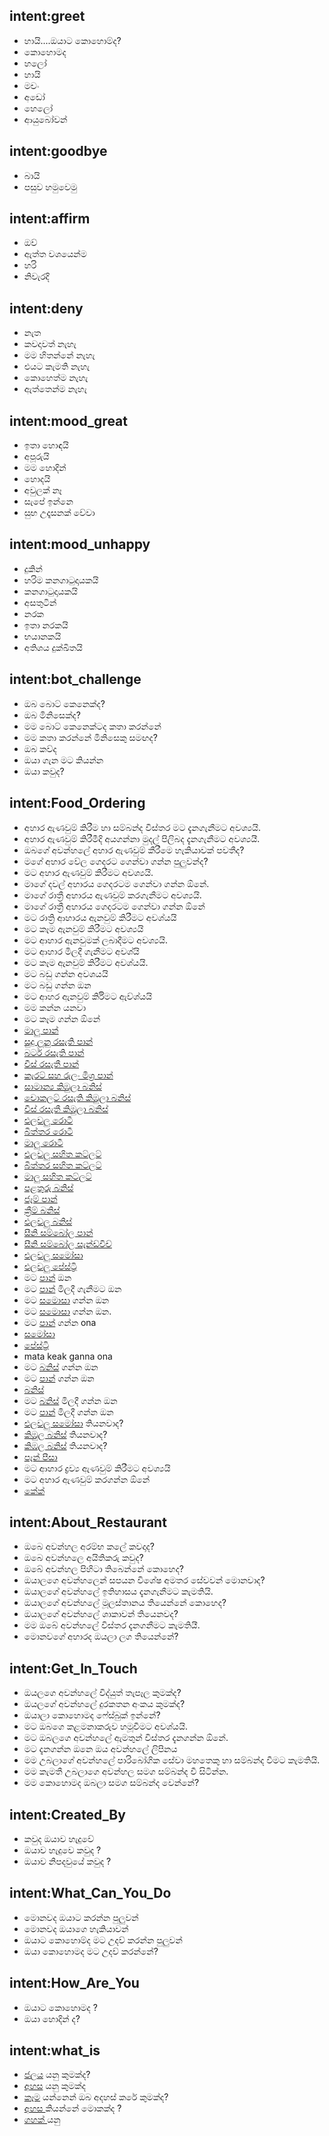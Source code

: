 ## intent:greet
- හායි....ඔයාට කොහොම්ද?
- කොහොමද
- හලෝ
- හායි
- මචං
- අඩෝ
- හෙලෝ
- ආයුබෝවන්

## intent:goodbye
- බායි
- පසුව හමුවෙමු

## intent:affirm
- ඔව්
- ඇත්ත වශයෙන්ම
- හරි
- නිවැරදි

## intent:deny
- නැත
- කවදාවත් නැහැ
- මම හිතන්නේ නැහැ
- එයට කැමති නැහැ
- කොහෙත්ම නැහැ
- ඇත්තෙන්ම නැහැ

## intent:mood_great
- ඉතා හොඳයි
- අපූරුයි
- මම හොදින්
- හොදයි
- අවුලක් නෑ
- සැපේ ඉන්නෙ
- සුභ උදෑසනක් වේවා

## intent:mood_unhappy
- දුකින්
- හරිම කනගාටුදායකයි
- කනගාටුදායකයි
- අසතුටින්
- නරක
- ඉතා නරකයි
- භයානකයි
- අතිශය දුක්ඛිතයි

## intent:bot_challenge
- ඔබ බොට් කෙනෙක්ද?
- ඔබ මිනිසෙක්ද?
- මම බොට් කෙනෙක්ටද කතා කරන්නේ
- මම කතා කරන්නේ මිනිසෙකු සමඟද?
- ඔබ කව්ද
- ඔයා ගැන මට කියන්න
- ඔයා කවුද?

## intent:Food_Ordering
- අහාර ඇණවුම් කිරීම හා සම්බන්ද විස්තර මට දැනගැනීමට අවශ්‍යයි.
- අහාර ඇණවුම් කිරීමීදි අයගන්නා මුදල් පිලිබද දැනගැනීමට අවශ්‍යයී.
- ඔබගේ අවන්හලේ අහාර ඇණවුම් කීරීමෙ හැකියාවක් පවතීද?
- මගේ අහාර වේල ගෙදරට ගෙන්වා ගන්න පුලුවන්ද?
- මට අහාර ඇණවුම් කිරීමට අවශ්‍යයි.
- මාගේ දවල් අහාරය ගෙදරටම ගෙන්වා ගන්න ඕනේ.
- මාගේ රාත්‍රී අහාරය ඇණවුම් කරගැනීමට අවශ්‍යයි.
- මාගේ රාත්‍රී අහාරය ගෙදරටම ගෙන්වා ගන්න ඕනේ
- මට රාත්‍රි ආහාරය ඇනවුම් කිරීමට අවශ්යයි
- මට කෑම ඇනවුම් කිරීමට අවශ්‍යයි
- මට ආහාර ඇනවුමක් ලබාදීමට අවශ්‍යයි.
- මට ආහාර මිලදී ගැනීමට අවශ්යි
- මට කෑම ඇනවුම් කිරීමට අවශ්යයි.
- මට බඩු ගන්න අවශයයි
- මට බඩු ගන්න ඔන
- මට ආහර ඇනවුම් කිර්‍රිමට ඇව්ශ්යයි
- මම කන්න යනවා
- මට කෑම ගන්න ඕනේ
- [මාලු පාන්](Food_Type)
- [සුදු ලූනු රසැති පාන්](Food_Type)
- [බටර් රසැති පාන්](Food_Type)
- [චීස් රසැතී පාන්](Food_Type)
- [කැරට් සහ රුලං මිශ්‍ර පාන්](Food_Type)
- [සාමාන්‍ය කිඹුලා බනිස්](Food_Type)
- [චොකලට් රසැති කිඹුලා බනිස්](Food_Type)
- [චීස් රසැතී කිඹුලා බනිස්](Food_Type)
- [එලවලු රොටී](Food_Type)
- [බිත්තර රොටී](Food_Type)
- [මාලු රොටී](Food_Type)
- [එලවලු සහිත කට්ලට්](Food_Type)
- [බිත්තර සහිත කට්ලට්](Food_Type)
- [මාලු සහිත කට්ලට්](Food_Type)
- [පළතුරු බනිස්](Food_Type)
- [ජෑම් පාන්](Food_Type)
- [ක්‍රීම් බනිස්](Food_Type)
- [එලවලු බනිස්](Food_Type)
- [සීනි සම්බෝල පාන්](Food_Type)
- [සීනි සම්බෝල සැන්ඩ්විච්](Food_Type)
- [එලවලු සමෝසා](Food_Type)
- [එලවලු පේස්ට්‍රි](Food_Type)
- මට [පාන්](Food_Type) ඔන
- මට [පාන්](Food_Type) මිලදී ගැනීමට ඔන
- මට [සමොසා](Food_Type) ගන්න ඔන
- මට [සමොසා](Food_Type) ගන්න ඔන.
- මට [පාන්](Food_Type) ගන්න ona
- [සමෝසා](Food_Type)
- [පේස්ට්‍රි](Food_Type)
- mata keak ganna ona
- මට [බනිස්](Food_Type) ගන්න ඔන
- මට [පාන්](Food_Type) ගන්න ඔන
- [බනිස්](Food_Type)
- මට [බනිස්](Food_Type) මිලදී ගන්න ඔන
- මට [පාන්](Food_Type) මිලදී ගන්න ඔන
- [එලවලු සමෝසා](Food_Type) තියනවාද?
- [කිඹුල බනිස්](Food_Type) තියනවාද?
- [කිඹල බනිස්](Food_Type) තියනවාද?
- [පෑන් පීසා](Food_Type)
- මට ආහාර ද්‍රව්‍ය ඇණවුම් කිරීමට අවශ්‍යයි
- මට අහාර ඇණවුම් කරගන්න ඕනේ
- [කේක්](Food_Type)

## intent:About_Restaurant
- ඔබෙ අවන්හල අරම්භ කලේ කවදාද?
- ඔබෙ අවන්හලෙ අයිතිකරු කවුද?
- ඔබේ අවන්හල පිහිටා තිබෙන්නේ කොහෙද?
- ඔයාලගෙ අවන්හලෙන් සපයන විශේෂ අමතර සේවවන් මොනවාද?
- ඔයාලගේ අවන්හලේ ඉතිහාසය දැනගැනීමට කැමතියි.
- ඔයාලගේ අවන්හලේ මූලස්තානය තියෙන්නේ කොහෙද?
- ඔයාලගේ අවන්හලේ ශාකාවන් තියෙනවද?
- මම ඔබේ අවන්හලේ විස්තර දැනගනීමට කැමතියී.
- මොනවගේ අහාරද ඔයලා ලග තියෙන්නේ?

## intent:Get_In_Touch
- ඔයලගෙ අවන්හලේ විද්යුත් තැපෑල කුමක්ද?
- ඔයලගේ අවන්හලේ දුරකතන අංකය කුමක්ද?
- ඔයාලා කොහොමද ෆේස්බුක් ඉන්නේ?
- මට ඔබගෙ කළමනාකරුව හමූවීමට අවශ්යයි.
- මට ඔබලගෙ අවන්හලේ ඇමතුන් විස්තර දැනගන්න ඕනේ.
- මට දැනගන්න ඔනෙ ඔය අවන්හලේ ලිපිනය
- මම උබලාගේ අවන්හලේ පාරිබෝගික සේවා මහතෙකු හා සම්බන්ද වීමට කැමතියි.
- මම කැමතී උබලාගෙ අවන්හල සමග සම්බන්ද වී සිටින්න.
- මම කොහොමද ඔබලා සමග සම්බන්ද වෙන්නේ?

## intent:Created_By
- කවුද ඔයාව හැදුවේ
- ඔයාව හැදුවෙ කවුද ?
- ඔයාව නිපදවුයේ කවුද ?

## intent:What_Can_You_Do
- මොනවද ඔයාට කරන්න පුලුවන්
- මොනවද ඔයාගෙ හැකියාවන්
- ඔයාට කොහොම්ද මට උදව් කරන්න පුලුවන්
- ඔයා කොහොමද මට උදව් කරන්නේ?

## intent:How_Are_You
- ඔයාට කොහොමද ?
- ඔයා හොදින් ද?

## intent:what_is
- [ජලය](Search_Type) යනු කුමක්ද?
- [අහස](Search_Type) යනු කුමක්ද
- [කෑම](Search_Type) යන්නෙන් ඔබ අදහස් කරේ කුමක්ද?
- [අහස ](Search_Type)කියන්නේ මොකක්ද ?
- [ගහක් ](Search_Type)යනු
